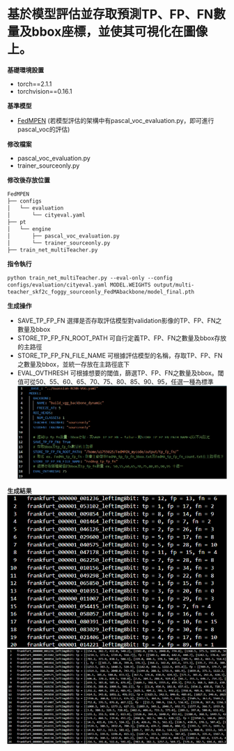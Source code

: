# 基於模型評估並存取預測TP、FP、FN數量及bbox座標，並使其可視化在圖像上。

**基礎環境設置**
+ torch==2.1.1
+ torchvision==0.16.1

**基準模型** 
+ [FedMPEN](https://github.com/ccuvislab/FedMPEN) (若模型評估的架構中有pascal_voc_evaluation.py，即可進行pascal_voc的評估)

**修改檔案**
+ pascal_voc_evaluation.py
+ trainer_sourceonly.py

**修改後存放位置**
```
FedMPEN
├── configs
│   └── evaluation
│       └── cityeval.yaml
├── pt
│   └── engine
│       ├── pascal_voc_evaluation.py
│       └── trainer_sourceonly.py
├── train_net_multiTeacher.py
```

**指令執行**
```
python train_net_multiTeacher.py --eval-only --config configs/evaluation/cityeval.yaml MODEL.WEIGHTS output/multi-teacher_skf2c_foggy_sourceonly_FedMAbackbone/model_final.pth
```

**生成操作**
+ SAVE_TP_FP_FN
  選擇是否存取評估模型對validation影像的TP、FP、FN之數量及bbox
+ STORE_TP_FP_FN_ROOT_PATH
  可自行定義TP、FP、FN之數量及bbox存放的主路徑
+ STORE_TP_FP_FN_FILE_NAME
  可根據評估模型的名稱，存取TP、FP、FN之數量及bbox，並統一存放在主路徑底下
+ EVAL_OVTHRESH
  可根據想要的閾值，篩選TP、FP、FN之數量及bbox。閾值可從50、55、60、65、70、75、80、85、90、95，任選一種為標準
![config_file](https://github.com/ccuvislab/draw_tp_fp_bbox/blob/main/Pic/config%20file.png)

**生成結果**
![tp_fp_fn_count](https://github.com/ccuvislab/draw_tp_fp_bbox/blob/main/Pic/tp_fp_fn_count.png)  
![tp_fp_fn_bbox](https://github.com/ccuvislab/draw_tp_fp_bbox/blob/main/Pic/tp_fp_fn_bbox.png)

